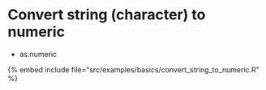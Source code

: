 # Convert string (character) to numeric

* as.numeric

{% embed include file="src/examples/basics/convert_string_to_numeric.R" %}


